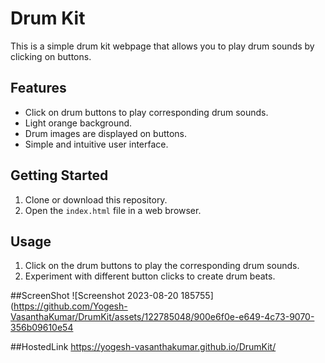 # Drum Kit

This is a simple drum kit webpage that allows you to play drum sounds by clicking on buttons.

## Features

- Click on drum buttons to play corresponding drum sounds.
- Light orange background.
- Drum images are displayed on buttons.
- Simple and intuitive user interface.

## Getting Started

1. Clone or download this repository.
2. Open the `index.html` file in a web browser.

## Usage

1. Click on the drum buttons to play the corresponding drum sounds.
2. Experiment with different button clicks to create drum beats.

##ScreenShot
![Screenshot 2023-08-20 185755](https://github.com/Yogesh-VasanthaKumar/DrumKit/assets/122785048/900e6f0e-e649-4c73-9070-356b09610e54

##HostedLink
https://yogesh-vasanthakumar.github.io/DrumKit/


